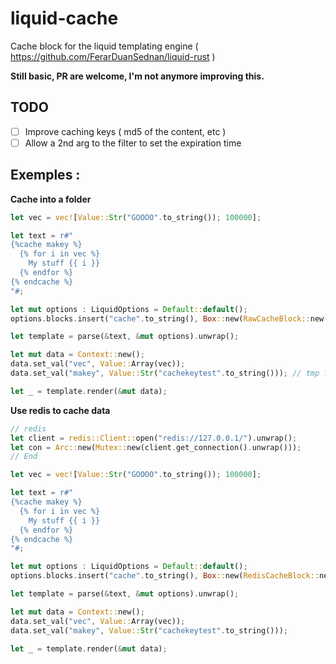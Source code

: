 # liquid-cache
Cache block for the liquid templating engine ( https://github.com/FerarDuanSednan/liquid-rust )

**Still basic, PR are welcome, I'm not anymore improving this.**

TODO
-------
- [ ] Improve caching keys ( md5 of the content, etc )
- [ ] Allow a 2nd arg to the filter to set the expiration time

Exemples :
---------

**Cache into a folder**
```rust
let vec = vec![Value::Str("GOOOO".to_string()); 100000];

let text = r#"
{%cache makey %}
  {% for i in vec %}
    My stuff {{ i }}
  {% endfor %}
{% endcache %}
"#;

let mut options : LiquidOptions = Default::default();
options.blocks.insert("cache".to_string(), Box::new(RawCacheBlock::new("./tests/tmp")));

let template = parse(&text, &mut options).unwrap();

let mut data = Context::new();
data.set_val("vec", Value::Array(vec));
data.set_val("makey", Value::Str("cachekeytest".to_string())); // tmp file : ./tests/tmp/cachekeytest

let _ = template.render(&mut data);
```

**Use redis to cache data**
```rust
// redis
let client = redis::Client::open("redis://127.0.0.1/").unwrap();
let con = Arc::new(Mutex::new(client.get_connection().unwrap()));
// End

let vec = vec![Value::Str("GOOOO".to_string()); 100000];

let text = r#"
{%cache makey %}
  {% for i in vec %}
    My stuff {{ i }}
  {% endfor %}
{% endcache %}
"#;

let mut options : LiquidOptions = Default::default();
options.blocks.insert("cache".to_string(), Box::new(RedisCacheBlock::new(con.clone())));

let template = parse(&text, &mut options).unwrap();

let mut data = Context::new();
data.set_val("vec", Value::Array(vec));
data.set_val("makey", Value::Str("cachekeytest".to_string()));

let _ = template.render(&mut data);
```

